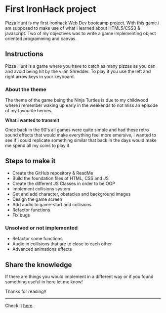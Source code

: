 # First IronHack project

Pizza Hunt is my first Ironhack Web Dev bootcamp project. With this game i am supposed to make use of what i learned about HTML5/CSS3 & javascript. Two of my objectives was to write a game implementing object oriented programming and canvas.    

## **Instructions**

Pizza Hunt is a game where you have to catch as many pizzas as you can and avoid being hit by the vilan Shredder. To play it you use the left and right arrow keys in your keyboard.

### **About the theme**

The theme of the game being the Ninja Turtles is due to my childwood where i remember waking up early in the weekends to not miss an episode of my favourite heroes. 

**What i wanted to transmit**

Once back in the 90's all games were quite simple and had these retro sound effects that would make everything feel more emersive, i wanted to see if i could replicate something similar that back in the days would make me spend all my coins to play it.
 
## **Steps to make it**

- Create the GitHub repository & ReadMe
- Build the foundation files of HTML, CSS and JS
- Create the different JS Classes in order to be OOP
- Implement collisions system
- Get and add character, obstacles and background images
- Design the game screen
- Add audio to game-start and collisions
- Refactor functions 
- Fix bugs

### Unsolved or not implemented

- Refactor some functions
- Audio in collisions that are to close to each other
- Advanced animations effects

## Share the knowledge

If there are things you would implement in a different way or if you found something useful in here let me know!

Thanks for reading!!

 

***
 Check it [here](https://vitor-afonso.github.io/project-1/).
